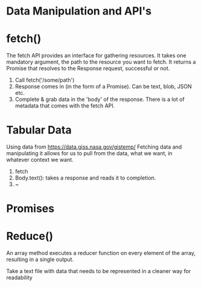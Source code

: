 # Data Manipulation and API's

# fetch()
The fetch API provides an interface for gathering resources. It takes one mandatory argument, the path to the resource you want to fetch. It returns a Promise that resolves to the Response request, successful or not.


1. Call fetch('/some/path')
2. Response comes in (in the form of a Promise).
  Can be text, blob, JSON etc.
3. Complete & grab data in the 'body' of the response. There is a lot of metadata that comes with the fetch API.

# Tabular Data
Using data from https://data.giss.nasa.gov/gistemp/
Fetching data and manipulating it allows for us to pull from the data, what we want, in whatever context we want.
1. fetch
2. Body.text(): takes a response and reads it to completion.
3. ~

# Promises

# Reduce()
An array method executes a reducer function on every element of the array, resulting in a single output.

Take a text file with data that needs to be represented in a cleaner way for readability
